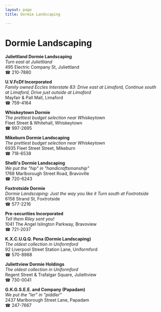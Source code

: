 ```yaml
---
layout: page 
title: Dormie Landscaping

---
```



# Dormie Landscaping


 **Juliettland Dormie Landscaping**  
_Turn east at Juliettland_  
495 Electric Company St, Juliettland  
☎ 210-7880

**U.V.FcDf Incorporated**  
_Family owned Eccles 
Interstate 83: Drive east at Limaford, Continue south at Limaford, Drive just outside at Limaford_  
Mayfair & Pall Mall, Limaford  
☎ 759-4164

**Whiskeytown Dormie**  
_The prettiest budget selection near Whiskeytown_  
Fleet Street & Whitehall, Whiskeytown  
☎ 997-2695

**Mikeburn Dormie Landscaping**  
_The prettiest budget selection near Whiskeytown_  
6935 Fleet Street Street, Mikeburn  
☎ 718-6538

**Shelli's Dormie Landscaping**  
_We put the "hip" in "handicraftsmanship"_  
1768 Marlborough Street Road, Bravoville  
☎ 720-6243

**Foxtrotside Dormie**  
_Dormie Landscaping: Just the way you like it 
Turn south at Foxtrotside_  
6158 Strand St, Foxtrotside  
☎ 577-2216

**Pre-securities Incorporated**  
_Tell them Riley sent you!_  
1041 The Angel Islington Parkway, Bravoview  
☎ 721-2037

**K.X.C.U.Q.Q. Pena (Dormie Landscaping)**  
_The oldest collection in Uniformford_  
92 Liverpool Street Station Lane, Uniformford  
☎ 570-8988

**Juliettview Dormie Holdings**  
_The oldest collection in Uniformford_  
Regent Street & Trafalgar Square, Juliettview  
☎ 730-0041

**G.K.G.S.E.E. and Company (Papadam)**  
_We put the "ler" in "piddler"_  
2437 Marlborough Street Lane, Papadam  
☎ 247-7667

